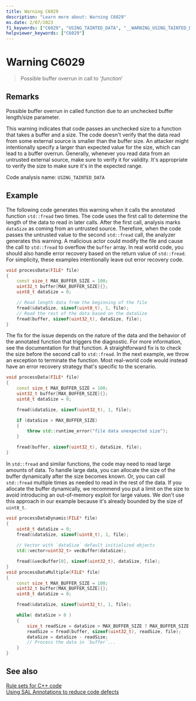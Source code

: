```yaml
---
title: Warning C6029
description: "Learn more about: Warning C6029"
ms.date: 2/07/2023
f1_keywords: ["C6029", "USING_TAINTED_DATA", "__WARNING_USING_TAINTED_DATA"]
helpviewer_keywords: ["C6029"]
---
```

# Warning C6029

> Possible buffer overrun in call to '*function*'

## Remarks

Possible buffer overrun in called function due to an unchecked buffer length/size parameter.

This warning indicates that code passes an unchecked size to a function that takes a buffer and a size. The code doesn't verify that the data read from some external source is smaller than the buffer size. An attacker might intentionally specify a larger than expected value for the size, which can lead to a buffer overrun. Generally, whenever you read data from an untrusted external source, make sure to verify it for validity. It's appropriate to verify the size to make sure it's in the expected range.

Code analysis name: `USING_TAINTED_DATA`

## Example

The following code generates this warning when it calls the annotated function `std::fread` two times. The code uses the first call to determine the length of the data to read in later calls. After the first call, analysis marks `dataSize` as coming from an untrusted source. Therefore, when the code passes the untrusted value to the second `std::fread` call, the analyzer generates this warning. A malicious actor could modify the file and cause the call to `std::fread` to overflow the `buffer` array. In real world code, you should also handle error recovery based on the return value of `std::fread`. For simplicity, these examples intentionally leave out error recovery code.

```cpp
void processData(FILE* file)
{
    const size_t MAX_BUFFER_SIZE = 100;
    uint32_t buffer[MAX_BUFFER_SIZE]{};
    uint8_t dataSize = 0;

    // Read length data from the beginning of the file
    fread(&dataSize, sizeof(uint8_t), 1, file);
    // Read the rest of the data based on the dataSize
    fread(buffer, sizeof(uint32_t), dataSize, file);
}
```

The fix for the issue depends on the nature of the data and the behavior of the annotated function that triggers the diagnostic. For more information, see the documentation for that function. A straightforward fix is to check the size before the second call to `std::fread`. In the next example, we throw an exception to terminate the function. Most real-world code would instead have an error recovery strategy that's specific to the scenario.

```cpp
void processData(FILE* file)
{
    const size_t MAX_BUFFER_SIZE = 100;
    uint32_t buffer[MAX_BUFFER_SIZE]{};
    uint8_t dataSize = 0;

    fread(&dataSize, sizeof(uint32_t), 1, file);

    if (dataSize > MAX_BUFFER_SIZE)
    {
        throw std::runtime_error("file data unexpected size");
    }

    fread(buffer, sizeof(uint32_t), dataSize, file);
}
```

In `std::fread` and similar functions, the code may need to read large amounts of data. To handle large data, you can allocate the size of the buffer dynamically after the size becomes known. Or, you can call `std::fread` multiple times as needed to read in the rest of the data. If you allocate the buffer dynamically, we recommend you put a limit on the size to avoid introducing an out-of-memory exploit for large values. We don't use this approach in our example because it's already bounded by the size of `uint8_t`.

```cpp
void processDataDynamic(FILE* file)
{
    uint8_t dataSize = 0;
    fread(&dataSize, sizeof(uint8_t), 1, file);
    
    // Vector with `dataSize` default initialized objects
    std::vector<uint32_t> vecBuffer(dataSize);

    fread(&vecBuffer[0], sizeof(uint32_t), dataSize, file);
}
void processDataMultiple(FILE* file)
{
    const size_t MAX_BUFFER_SIZE = 100;
    uint32_t buffer[MAX_BUFFER_SIZE]{};
    uint8_t dataSize = 0;

    fread(&dataSize, sizeof(uint32_t), 1, file);

    while( dataSize > 0 )
    {
        size_t readSize = dataSize > MAX_BUFFER_SIZE ? MAX_BUFFER_SIZE : dataSize;
        readSize = fread(buffer, sizeof(uint32_t), readSize, file);
        dataSize = dataSize - readSize;
        // Process the data in `buffer`...
    }
}
```

## See also

[Rule sets for C++ code](./using-rule-sets-to-specify-the-cpp-rules-to-run.md)\
[Using SAL Annotations to reduce code defects](using-sal-annotations-to-reduce-c-cpp-code-defects.md)
